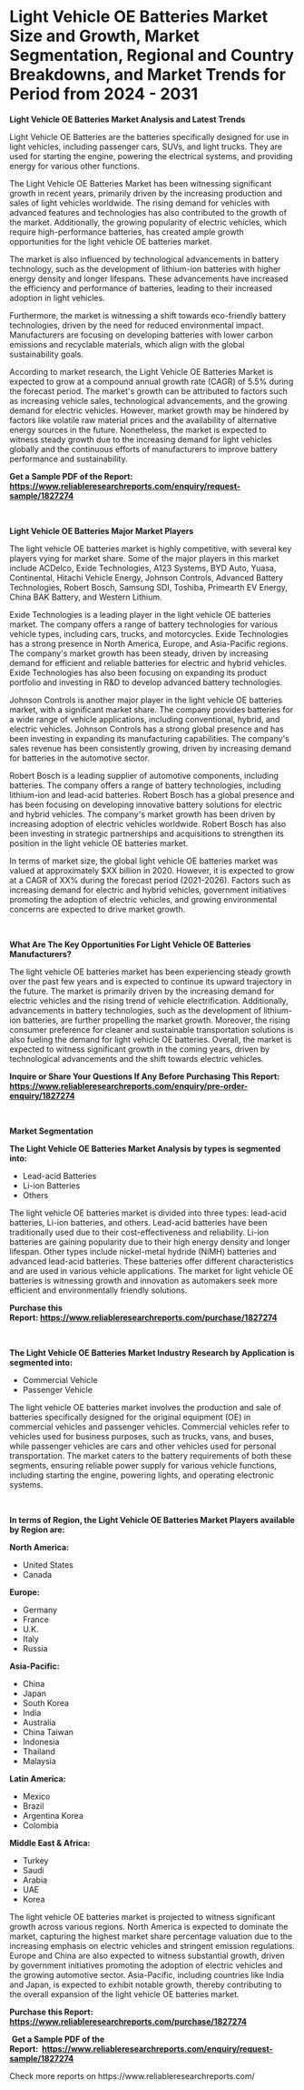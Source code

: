 <p><h1>Light Vehicle OE Batteries Market Size and Growth, Market Segmentation, Regional and Country Breakdowns, and Market Trends for Period from 2024 -  2031</h1></p><p><strong>Light Vehicle OE Batteries Market Analysis and Latest Trends</strong></p>
<p><p>Light Vehicle OE Batteries are the batteries specifically designed for use in light vehicles, including passenger cars, SUVs, and light trucks. They are used for starting the engine, powering the electrical systems, and providing energy for various other functions.</p><p>The Light Vehicle OE Batteries Market has been witnessing significant growth in recent years, primarily driven by the increasing production and sales of light vehicles worldwide. The rising demand for vehicles with advanced features and technologies has also contributed to the growth of the market. Additionally, the growing popularity of electric vehicles, which require high-performance batteries, has created ample growth opportunities for the light vehicle OE batteries market.</p><p>The market is also influenced by technological advancements in battery technology, such as the development of lithium-ion batteries with higher energy density and longer lifespans. These advancements have increased the efficiency and performance of batteries, leading to their increased adoption in light vehicles.</p><p>Furthermore, the market is witnessing a shift towards eco-friendly battery technologies, driven by the need for reduced environmental impact. Manufacturers are focusing on developing batteries with lower carbon emissions and recyclable materials, which align with the global sustainability goals.</p><p>According to market research, the Light Vehicle OE Batteries Market is expected to grow at a compound annual growth rate (CAGR) of 5.5% during the forecast period. The market's growth can be attributed to factors such as increasing vehicle sales, technological advancements, and the growing demand for electric vehicles. However, market growth may be hindered by factors like volatile raw material prices and the availability of alternative energy sources in the future. Nonetheless, the market is expected to witness steady growth due to the increasing demand for light vehicles globally and the continuous efforts of manufacturers to improve battery performance and sustainability.</p></p>
<p><strong>Get a Sample PDF of the Report:&nbsp; <a href="https://www.reliableresearchreports.com/enquiry/request-sample/1827274">https://www.reliableresearchreports.com/enquiry/request-sample/1827274</a></strong></p>
<p>&nbsp;</p>
<p><strong>Light Vehicle OE Batteries Major Market Players</strong></p>
<p><p>The light vehicle OE batteries market is highly competitive, with several key players vying for market share. Some of the major players in this market include ACDelco, Exide Technologies, A123 Systems, BYD Auto, Yuasa, Continental, Hitachi Vehicle Energy, Johnson Controls, Advanced Battery Technologies, Robert Bosch, Samsung SDI, Toshiba, Primearth EV Energy, China BAK Battery, and Western Lithium.</p><p>Exide Technologies is a leading player in the light vehicle OE batteries market. The company offers a range of battery technologies for various vehicle types, including cars, trucks, and motorcycles. Exide Technologies has a strong presence in North America, Europe, and Asia-Pacific regions. The company's market growth has been steady, driven by increasing demand for efficient and reliable batteries for electric and hybrid vehicles. Exide Technologies has also been focusing on expanding its product portfolio and investing in R&D to develop advanced battery technologies.</p><p>Johnson Controls is another major player in the light vehicle OE batteries market, with a significant market share. The company provides batteries for a wide range of vehicle applications, including conventional, hybrid, and electric vehicles. Johnson Controls has a strong global presence and has been investing in expanding its manufacturing capabilities. The company's sales revenue has been consistently growing, driven by increasing demand for batteries in the automotive sector.</p><p>Robert Bosch is a leading supplier of automotive components, including batteries. The company offers a range of battery technologies, including lithium-ion and lead-acid batteries. Robert Bosch has a global presence and has been focusing on developing innovative battery solutions for electric and hybrid vehicles. The company's market growth has been driven by increasing adoption of electric vehicles worldwide. Robert Bosch has also been investing in strategic partnerships and acquisitions to strengthen its position in the light vehicle OE batteries market.</p><p>In terms of market size, the global light vehicle OE batteries market was valued at approximately $XX billion in 2020. However, it is expected to grow at a CAGR of XX% during the forecast period (2021-2026). Factors such as increasing demand for electric and hybrid vehicles, government initiatives promoting the adoption of electric vehicles, and growing environmental concerns are expected to drive market growth.</p></p>
<p>&nbsp;</p>
<p><strong>What Are The Key Opportunities For Light Vehicle OE Batteries Manufacturers?</strong></p>
<p><p>The light vehicle OE batteries market has been experiencing steady growth over the past few years and is expected to continue its upward trajectory in the future. The market is primarily driven by the increasing demand for electric vehicles and the rising trend of vehicle electrification. Additionally, advancements in battery technologies, such as the development of lithium-ion batteries, are further propelling the market growth. Moreover, the rising consumer preference for cleaner and sustainable transportation solutions is also fueling the demand for light vehicle OE batteries. Overall, the market is expected to witness significant growth in the coming years, driven by technological advancements and the shift towards electric vehicles.</p></p>
<p><strong>Inquire or Share Your Questions If Any Before Purchasing This Report: <a href="https://www.reliableresearchreports.com/enquiry/pre-order-enquiry/1827274">https://www.reliableresearchreports.com/enquiry/pre-order-enquiry/1827274</a></strong></p>
<p>&nbsp;</p>
<p><strong>Market Segmentation</strong></p>
<p><strong>The Light Vehicle OE Batteries Market Analysis by types is segmented into:</strong></p>
<p><ul><li>Lead-acid Batteries</li><li>Li-ion Batteries</li><li>Others</li></ul></p>
<p><p>The light vehicle OE batteries market is divided into three types: lead-acid batteries, Li-ion batteries, and others. Lead-acid batteries have been traditionally used due to their cost-effectiveness and reliability. Li-ion batteries are gaining popularity due to their high energy density and longer lifespan. Other types include nickel-metal hydride (NiMH) batteries and advanced lead-acid batteries. These batteries offer different characteristics and are used in various vehicle applications. The market for light vehicle OE batteries is witnessing growth and innovation as automakers seek more efficient and environmentally friendly solutions.</p></p>
<p><strong>Purchase this Report:&nbsp;<a href="https://www.reliableresearchreports.com/purchase/1827274">https://www.reliableresearchreports.com/purchase/1827274</a></strong></p>
<p>&nbsp;</p>
<p><strong>The Light Vehicle OE Batteries Market Industry Research by Application is segmented into:</strong></p>
<p><ul><li>Commercial Vehicle</li><li>Passenger Vehicle</li></ul></p>
<p><p>The light vehicle OE batteries market involves the production and sale of batteries specifically designed for the original equipment (OE) in commercial vehicles and passenger vehicles. Commercial vehicles refer to vehicles used for business purposes, such as trucks, vans, and buses, while passenger vehicles are cars and other vehicles used for personal transportation. The market caters to the battery requirements of both these segments, ensuring reliable power supply for various vehicle functions, including starting the engine, powering lights, and operating electronic systems.</p></p>
<p>&nbsp;</p>
<p><strong>In terms of Region, the Light Vehicle OE Batteries Market Players available by Region are:</strong></p>
<p>
    <p> <strong> North America: </strong>
        <ul>
            <li>United States</li>
            <li>Canada</li>
        </ul>
        </p> 
    <p> <strong> Europe: </strong>
        <ul>
            <li>Germany</li>
            <li>France</li>
            <li>U.K.</li>
            <li>Italy</li>
            <li>Russia</li>
        </ul>
        </p> 
    <p> <strong> Asia-Pacific: </strong>
        <ul>
            <li>China</li>
            <li>Japan</li>
            <li>South Korea</li>
            <li>India</li>
            <li>Australia</li>
            <li>China Taiwan</li>
            <li>Indonesia</li>
            <li>Thailand</li>
            <li>Malaysia</li>
        </ul>
        </p> 
    <p> <strong> Latin America: </strong>
        <ul>
            <li>Mexico</li>
            <li>Brazil</li>
            <li>Argentina Korea</li>
            <li>Colombia</li>
        </ul>
        </p> 
    <p> <strong> Middle East & Africa: </strong>
        <ul>
            <li>Turkey</li>
            <li>Saudi</li>
            <li>Arabia</li>
            <li>UAE</li>
            <li>Korea</li>
        </ul>
    </p>
    </p>
<p><p>The light vehicle OE batteries market is projected to witness significant growth across various regions. North America is expected to dominate the market, capturing the highest market share percentage valuation due to the increasing emphasis on electric vehicles and stringent emission regulations. Europe and China are also expected to witness substantial growth, driven by government initiatives promoting the adoption of electric vehicles and the growing automotive sector. Asia-Pacific, including countries like India and Japan, is expected to exhibit notable growth, thereby contributing to the overall expansion of the light vehicle OE batteries market.</p></p>
<p><strong>Purchase this Report: <a href="https://www.reliableresearchreports.com/purchase/1827274">https://www.reliableresearchreports.com/purchase/1827274</a></strong></p>
<p>&nbsp;<strong>Get a Sample PDF of the Report:&nbsp;&nbsp;<a href="https://www.reliableresearchreports.com/enquiry/request-sample/1827274">https://www.reliableresearchreports.com/enquiry/request-sample/1827274</a></strong></p>
<p><strong></strong></p>
<p>Check more reports on https://www.reliableresearchreports.com/</p>